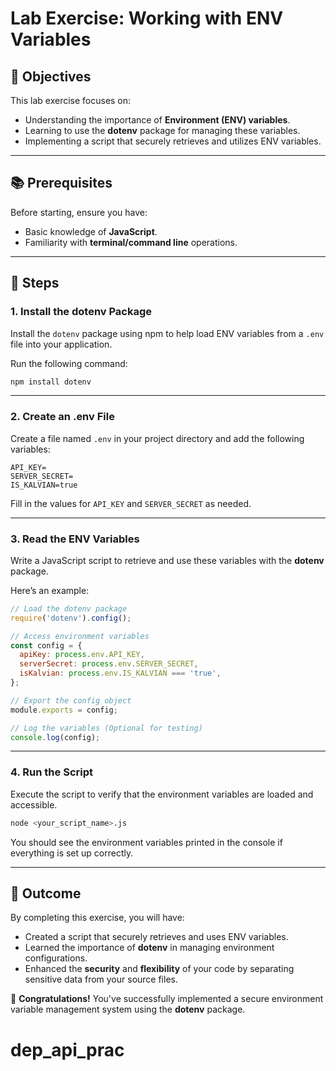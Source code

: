 # **Lab Exercise: Working with ENV Variables**

## **🎯 Objectives**

This lab exercise focuses on:

- Understanding the importance of **Environment (ENV) variables**.
- Learning to use the **dotenv** package for managing these variables.
- Implementing a script that securely retrieves and utilizes ENV variables.

---

## **📚 Prerequisites**

Before starting, ensure you have:

- Basic knowledge of **JavaScript**.
- Familiarity with **terminal/command line** operations.

---

## **🚀 Steps**

### **1. Install the dotenv Package**

Install the `dotenv` package using npm to help load ENV variables from a `.env` file into your application.

Run the following command:

```bash
npm install dotenv
```

---

### **2. Create an .env File**

Create a file named `.env` in your project directory and add the following variables:

```plaintext
API_KEY=
SERVER_SECRET=
IS_KALVIAN=true
```

Fill in the values for `API_KEY` and `SERVER_SECRET` as needed.

---

### **3. Read the ENV Variables**

Write a JavaScript script to retrieve and use these variables with the **dotenv** package.

Here’s an example:

```javascript
// Load the dotenv package
require('dotenv').config();

// Access environment variables
const config = {
  apiKey: process.env.API_KEY,
  serverSecret: process.env.SERVER_SECRET,
  isKalvian: process.env.IS_KALVIAN === 'true',
};

// Export the config object
module.exports = config;

// Log the variables (Optional for testing)
console.log(config);
```

---

### **4. Run the Script**

Execute the script to verify that the environment variables are loaded and accessible.

```bash
node <your_script_name>.js
```

You should see the environment variables printed in the console if everything is set up correctly.

---

## **🏁 Outcome**

By completing this exercise, you will have:

- Created a script that securely retrieves and uses ENV variables.
- Learned the importance of **dotenv** in managing environment configurations.
- Enhanced the **security** and **flexibility** of your code by separating sensitive data from your source files.

🎉 **Congratulations!** You've successfully implemented a secure environment variable management system using the **dotenv** package.
# dep_api_prac
